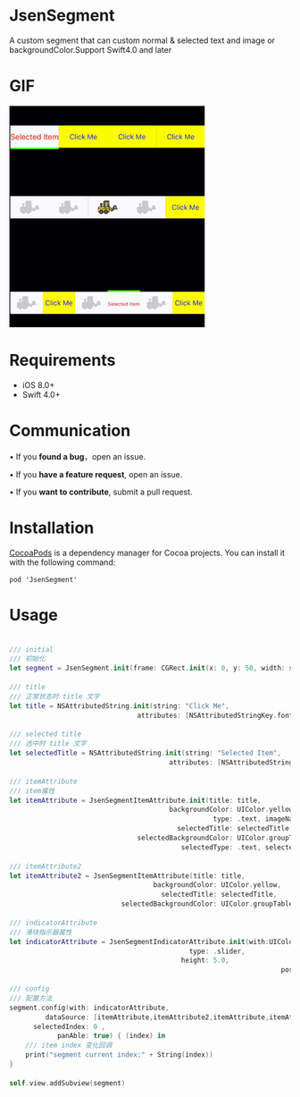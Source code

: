 # JsenSegment
A custom segment that can custom normal &amp; selected text and image or backgroundColor.Support Swift4.0 and later

# GIF

![GIF](https://github.com/imwangxuesen/JsenSegment/blob/master/JsenSegment.gif)

# Requirements

* iOS 8.0+
* Swift 4.0+

# Communication

•	If you **found a bug**，open an issue.

•	If you **have a feature request**, open an issue.

•	If you **want to contribute**, submit a pull request.
# Installation
[CocoaPods](http://cocoapods.org/) is a dependency manager for Cocoa projects. You can install it with the following command:

```    
pod 'JsenSegment'
```

# Usage

```swift

/// initial
/// 初始化
let segment = JsenSegment.init(frame: CGRect.init(x: 0, y: 50, width: self.view.bounds.width, height: 50))
        
/// title
/// 正常状态时 title 文字
let title = NSAttributedString.init(string: "Click Me",
                                attributes: [NSAttributedStringKey.font : UIFont.systemFont(ofSize: 15) ,NSAttributedStringKey.foregroundColor : UIColor.blue])
        
/// selected title
/// 选中时 title 文字
let selectedTitle = NSAttributedString.init(string: "Selected Item",
                                        attributes: [NSAttributedStringKey.font : UIFont.systemFont(ofSize: 17) ,NSAttributedStringKey.foregroundColor : UIColor.red])
        
/// itemAttribute
/// item属性
let itemAttribute = JsenSegmentItemAttribute.init(title: title,
                                        backgroundColor: UIColor.yellow,
                                                   type: .text, imageName: nil,
                                          selectedTitle: selectedTitle,
                                selectedBackgroundColor: UIColor.groupTableViewBackground,
                                           selectedType: .text, selectedImageName: nil)
        
/// itemAttribute2
let itemAttribute2 = JsenSegmentItemAttribute(title: title,
                                    backgroundColor: UIColor.yellow,
                                      selectedTitle: selectedTitle,
                            selectedBackgroundColor: UIColor.groupTableViewBackground)
        
/// indicatorAttribute
/// 滑块指示器属性
let indicatorAttribute = JsenSegmentIndicatorAttribute.init(with:UIColor.ufGreenColor(),
									         type: .slider,
									       height: 5.0,
                                                                    position: .bottom)
        
/// config
/// 配置方法
segment.config(with: indicatorAttribute,
         dataSource: [itemAttribute,itemAttribute2,itemAttribute,itemAttribute2],
      selectedIndex: 0 ,
            panAble: true) { (index) in
    /// item index 变化回调
    print("segment current index:" + String(index))
}
        
self.view.addSubview(segment)
```

